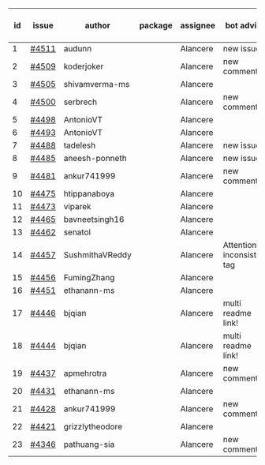 | id | issue | author | package | assignee | bot advice | created date of issue | target release date | date from target |
| ------ | ------ | ------ | ------ | ------ | ------ | ------ | ------ | :-----: |
| 1 | [#4511](https://github.com/Azure/sdk-release-request/issues/4511) | audunn |  | Alancere | new issue. | 09-08 | 10-27 |  |
| 2 | [#4509](https://github.com/Azure/sdk-release-request/issues/4509) | koderjoker |  | Alancere | new comment. | 09-07 | 09-22 |  |
| 3 | [#4505](https://github.com/Azure/sdk-release-request/issues/4505) | shivamverma-ms |  | Alancere |  | 09-06 | 09-22 |  |
| 4 | [#4500](https://github.com/Azure/sdk-release-request/issues/4500) | serbrech |  | Alancere | new comment. | 09-06 | 09-22 |  |
| 5 | [#4498](https://github.com/Azure/sdk-release-request/issues/4498) | AntonioVT |  | Alancere |  | 09-05 | 09-22 |  |
| 6 | [#4493](https://github.com/Azure/sdk-release-request/issues/4493) | AntonioVT |  | Alancere |  | 09-05 | 09-22 |  |
| 7 | [#4488](https://github.com/Azure/sdk-release-request/issues/4488) | tadelesh |  | Alancere | new issue. | 09-05 | 09-22 |  |
| 8 | [#4485](https://github.com/Azure/sdk-release-request/issues/4485) | aneesh-ponneth |  | Alancere | new issue. | 08-31 | 09-22 |  |
| 9 | [#4481](https://github.com/Azure/sdk-release-request/issues/4481) | ankur741999 |  | Alancere | new comment. | 08-30 | 09-22 |  |
| 10 | [#4475](https://github.com/Azure/sdk-release-request/issues/4475) | htippanaboya |  | Alancere |  | 08-29 | 09-22 |  |
| 11 | [#4473](https://github.com/Azure/sdk-release-request/issues/4473) | viparek |  | Alancere |  | 08-29 | 09-22 |  |
| 12 | [#4465](https://github.com/Azure/sdk-release-request/issues/4465) | bavneetsingh16 |  | Alancere |  | 08-28 | 09-22 |  |
| 13 | [#4462](https://github.com/Azure/sdk-release-request/issues/4462) | senatol |  | Alancere |  | 08-23 | 09-22 |  |
| 14 | [#4457](https://github.com/Azure/sdk-release-request/issues/4457) | SushmithaVReddy |  | Alancere | Attention to inconsistent tag | 08-23 | 09-22 |  |
| 15 | [#4456](https://github.com/Azure/sdk-release-request/issues/4456) | FumingZhang |  | Alancere |  | 08-23 | 09-22 |  |
| 16 | [#4451](https://github.com/Azure/sdk-release-request/issues/4451) | ethanann-ms |  | Alancere |  | 08-17 | 09-22 |  |
| 17 | [#4446](https://github.com/Azure/sdk-release-request/issues/4446) | bjqian |  | Alancere | multi readme link! | 08-17 | 09-22 |  |
| 18 | [#4444](https://github.com/Azure/sdk-release-request/issues/4444) | bjqian |  | Alancere | multi readme link! | 08-17 | 09-22 |  |
| 19 | [#4437](https://github.com/Azure/sdk-release-request/issues/4437) | apmehrotra |  | Alancere | new comment. | 08-16 | 09-22 |  |
| 20 | [#4431](https://github.com/Azure/sdk-release-request/issues/4431) | ethanann-ms |  | Alancere |  | 08-15 | 09-22 |  |
| 21 | [#4428](https://github.com/Azure/sdk-release-request/issues/4428) | ankur741999 |  | Alancere | new comment. | 08-14 | 09-22 |  |
| 22 | [#4421](https://github.com/Azure/sdk-release-request/issues/4421) | grizzlytheodore |  | Alancere |  | 08-12 | 09-22 |  |
| 23 | [#4346](https://github.com/Azure/sdk-release-request/issues/4346) | pathuang-sia |  | Alancere | new comment. | 07-19 | 09-22 |  |

